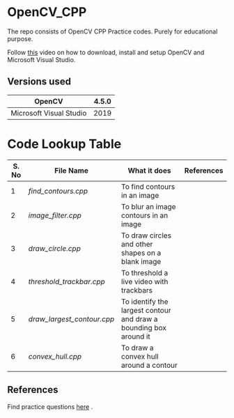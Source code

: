 # OpenCV_CPP
The repo consists of OpenCV CPP Practice codes. Purely for educational purpose.

Follow [this](https://www.youtube.com/watch?v=M-VHaLHC4XI) video on how to download, install and setup OpenCV and Microsoft Visual Studio.

## Versions used

| OpenCV | 4.5.0 |
| :---: | :---: |
| Microsoft Visual Studio | 2019 |

# Code Lookup Table
| S. No | File Name | What it does | References |
| ------------- | ------------- | ------------- | ------------- |
| 1 | *find_contours.cpp* | To find contours in an image  ||
| 2 | *image_filter.cpp* | To blur an image contours in an image  ||
| 3 | *draw_circle.cpp* | To draw circles and other shapes on a blank image  ||
| 4 | *threshold_trackbar.cpp* | To threshold a live video with trackbars ||
| 5 | *draw_largest_contour.cpp* | To identify the largest contour and draw a bounding box around it ||
| 6 | *convex_hull.cpp* | To draw a convex hull around a contour ||

## References

Find practice questions [here](https://docs.opencv.org/3.4/d7/da8/tutorial_table_of_content_imgproc.html) .
